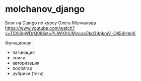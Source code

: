 # molchanov_django

Блог на Django по курсу Олега Молчанова https://www.youtube.com/watch?v=T0Xi8gWDrQ0&list=PLlWXhlUMyooaDkd39pknA1-Olj54HtpjX

Функционал:
- пагинация
- поиск
- авторизация
- bootstrap
- рубрики (теги)
